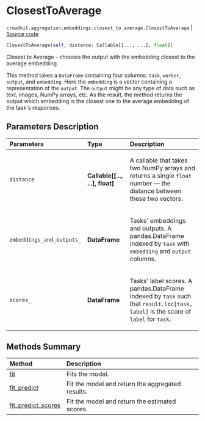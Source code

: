 # ClosestToAverage
`crowdkit.aggregation.embeddings.closest_to_average.ClosestToAverage` | [Source code](https://github.com/Toloka/crowd-kit/blob/v1.1.0.rc4/crowdkit/aggregation/embeddings/closest_to_average.py#L13)

```python
ClosestToAverage(self, distance: Callable[[..., ...], float])
```

Closest to Average - chooses the output with the embedding closest to the average embedding.


This method takes a `DataFrame` containing four columns: `task`, `worker`, `output`, and `embedding`.
Here the `embedding` is a vector containing a representation of the `output`. The `output` might be any
type of data such as text, images, NumPy arrays, etc. As the result, the method returns the output which
embedding is the closest one to the average embedding of the task's responses.

## Parameters Description

| Parameters | Type | Description |
| :----------| :----| :-----------|
`distance`|**Callable\[\[..., ...\], float\]**|<p>A callable that takes two NumPy arrays and returns a single `float` number — the distance between these two vectors.</p>
`embeddings_and_outputs_`|**DataFrame**|<p>Tasks&#x27; embeddings and outputs. A pandas.DataFrame indexed by `task` with `embedding` and `output` columns.</p>
`scores_`|**DataFrame**|<p>Tasks&#x27; label scores. A pandas.DataFrame indexed by `task` such that `result.loc[task, label]` is the score of `label` for `task`.</p>
## Methods Summary

| Method | Description |
| :------| :-----------|
[fit](crowdkit.aggregation.embeddings.closest_to_average.ClosestToAverage.fit.md)| Fits the model.
[fit_predict](crowdkit.aggregation.embeddings.closest_to_average.ClosestToAverage.fit_predict.md)| Fit the model and return the aggregated results.
[fit_predict_scores](crowdkit.aggregation.embeddings.closest_to_average.ClosestToAverage.fit_predict_scores.md)| Fit the model and return the estimated scores.
